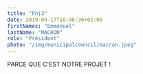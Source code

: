 ```yaml
---
title: "Pnj3"
date: 2019-09-17T10:46:36+02:00
firstNames: "Emmanuel"
lastName: "MACRON"
role: "Président"
photo: "/img/municipalcouncil/macron.jpeg"
---
```


PARCE QUE C'EST NOTRE PROJET !
